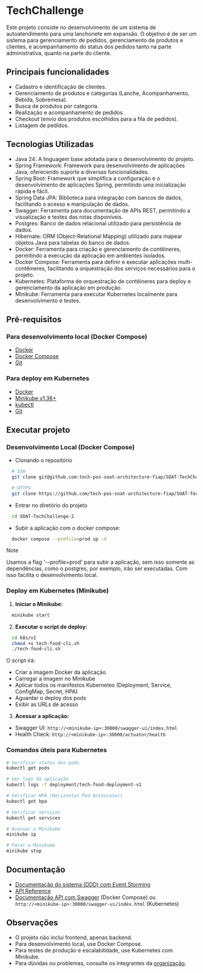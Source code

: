 
# TechChallenge

Este projeto consiste no desenvolvimento de um sistema de autoatendimento para uma lanchonete em expansão. O objetivo é de ser um sistema para gerenciamento de pedidos, gerenciamento de produtos e clientes, e acompanhamento do status dos pedidos tanto na parte administrativa, quanto na parte do cliente.


## Principais funcionalidades

- Cadastro e identificação de clientes.
- Gerenciamento de produtos e categorias (Lanche, Acompanhamento, Bebida, Sobremesa).
- Busca de produtos por categoria.
- Realização e acompanhamento de pedidos.
- Checkout (envio dos produtos escolhidos para a fila de pedidos).
- Listagem de pedidos.



## Tecnologias Utilizadas


- Java 24: A linguagem base adotada para o desenvolvimento do projeto.
- Spring Framework: Framework para desenvolvimento de aplicações Java, oferecendo suporte a diversas funcionalidades.
- Spring Boot: Framework que simplifica a configuração e o desenvolvimento de aplicações Spring, permitindo uma inicialização rápida e fácil.
- Spring Data JPA: Biblioteca para integração com bancos de dados, facilitando o acesso e manipulação de dados.
- Swagger: Ferramenta para documentação de APIs REST, permitindo a visualização e testes das rotas disponíveis.
- Postgres: Banco de dados relacional utilizado para persistência de dados.
- Hibernate: ORM (Object-Relational Mapping) utilizado para mapear objetos Java para tabelas do banco de dados.
- Docker: Ferramenta para criação e gerenciamento de contêineres, permitindo a execução da aplicação em ambientes isolados.
- Docker Compose: Ferramenta para definir e executar aplicações multi-contêineres, facilitando a orquestração dos serviços necessários para o projeto.
- Kubernetes: Plataforma de orquestração de contêineres para deploy e gerenciamento da aplicação em produção.
- Minikube: Ferramenta para executar Kubernetes localmente para desenvolvimento e testes.


## Pré-requisitos

### Para desenvolvimento local (Docker Compose)
- [Docker](https://docs.docker.com/engine/install/)
- [Docker Compose](https://docs.docker.com/compose/install/)
- [Git](https://git-scm.com/downloads)

### Para deploy em Kubernetes
- [Docker](https://docs.docker.com/engine/install/)
- [Minikube v1.36+](https://minikube.sigs.k8s.io/docs/start/)
- [kubectl](https://kubernetes.io/docs/tasks/tools/)
- [Git](https://git-scm.com/downloads)

## Executar projeto

### Desenvolvimento Local (Docker Compose)

- Clonando o repositório
```bash
  # SSH
  git clone git@github.com:tech-pos-soat-architecture-fiap/SOAT-TechChallenge-2.git
```
```bash
  # HTTPS
  git clone https://github.com/tech-pos-soat-architecture-fiap/SOAT-TechChallenge-2.git
```

- Entrar no diretório do projeto

```bash
  cd SOAT-TechChallenge-2
```
- Subir a aplicação com o docker compose:

```bash
  docker compose --profile=prod up -d
```
> [!NOTE]
> Usamos a flag '--profile=prod' para subir a aplicação, sem isso somente as dependências, como o postgres, por exemplo, irão ser executadas. Com isso facilita o desenvolvimento local.

### Deploy em Kubernetes (Minikube)

1. **Iniciar o Minikube:**
```bash
  minikube start
```

2. **Executar o script de deploy:**
```bash
  cd k8s/v1
  chmod +x tech-food-cli.sh
  ./tech-food-cli.sh
```

O script irá:
- Criar a imagem Docker da aplicação
- Carregar a imagem no Minikube
- Aplicar todos os manifestos Kubernetes (Deployment, Service, ConfigMap, Secret, HPA)
- Aguardar o deploy dos pods
- Exibir as URLs de acesso

3. **Acessar a aplicação:**
- Swagger UI: `http://<minikube-ip>:30000/swagger-ui/index.html`
- Health Check: `http://<minikube-ip>:30000/actuator/health`

### Comandos úteis para Kubernetes

```bash
# Verificar status dos pods
kubectl get pods

# Ver logs da aplicação
kubectl logs -f deployment/tech-food-deployment-v1

# Verificar HPA (Horizontal Pod Autoscaler)
kubectl get hpa

# Verificar serviços
kubectl get services

# Acessar o Minikube
minikube ip

# Parar o Minikube
minikube stop
```

## Documentação
- [Documentação do sistema (DDD) com Event Storming](https://miro.com/app/board/uXjVI3-v7GA=/)
- [API Reference](docs/API-Reference.md)
- [Documentação API com Swagger](http://localhost:8000/swagger-ui/index.html) (Docker Compose) ou `http://<minikube-ip>:30000/swagger-ui/index.html` (Kubernetes)

## Observações
- O projeto não inclui frontend, apenas backend.
- Para desenvolvimento local, use Docker Compose.
- Para testes de produção e escalabilidade, use Kubernetes com Minikube.
- Para dúvidas ou problemas, consulte os integrantes da [organização](https://github.com/tech-pos-soat-architecture-fiap).
